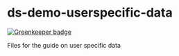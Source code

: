 # ds-demo-userspecific-data

[![Greenkeeper badge](https://badges.greenkeeper.io/deepstreamIO/ds-demo-userspecific-data.svg)](https://greenkeeper.io/)

Files for the guide on user specific data
